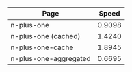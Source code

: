 | Page | Speed |
|------|-------|
|n-plus-one | 0.9098 |
|n-plus-one (cached) | 1.4240 |
|n-plus-one-cache | 1.8945 |
|n-plus-one-aggregated | 0.6695 |

